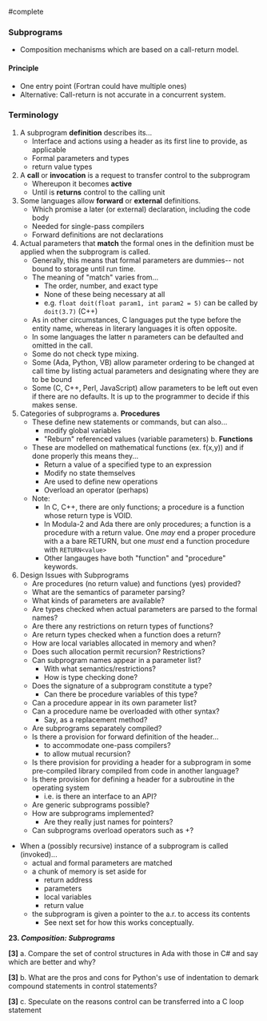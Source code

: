 #complete
### Subprograms
- Composition mechanisms which are based on a call-return model.
#### Principle
- One entry point (Fortran could have multiple ones)
- Alternative: Call-return is not accurate in a concurrent system.
### Terminology
1. A subprogram **definition** describes its...
	- Interface and actions using a header as its first line to provide, as applicable
	- Formal parameters and types
	- return value types
2. A **call** or **invocation** is a request to transfer control to the subprogram
	- Whereupon it becomes **active**
	- Until is **returns** control to the calling unit
3. Some languages allow **forward** or **external** definitions.
	- Which promise a later (or external) declaration, including the code body
	- Needed for single-pass compilers
	- Forward definitions are not declarations
4. Actual parameters that **match** the formal ones in the definition must be applied when the subprogram is called.
	- Generally, this means that formal parameters are dummies-- not bound to storage until run time.
	- The meaning of "match" varies from...
		- The order, number, and exact type
		- None of these being necessary at all
		- e.g. `float doit(float param1, int param2 = 5)` can be called by `doit(3.7)` (C++)
	- As in other circumstances, C languages put the type before the entity name, whereas in literary languages it is often opposite.
	- In some languages the latter n parameters can be defaulted and omitted in the call.
	- Some do not check type mixing.
	- Some (Ada, Python, VB) allow parameter ordering to be changed at call time by listing actual parameters and designating where they are to be bound
	- Some (C, C++, Perl, JavaScript) allow parameters to be left out even if there are no defaults. It is up to the programmer to decide if this makes sense.
5. Categories of subprograms
	a. **Procedures**
	- These define new statements or commands, but can also...
		- modify global variables
		- "Reburn" referenced values (variable parameters)
	b. **Functions**
	- These are modelled on mathematical functions (ex. f(x,y)) and if done properly this means they...
		- Return a value of a specified type to an expression
		- Modify no state themselves
		- Are used to define new operations
		- Overload an operator (perhaps)
	- Note:
		- In C, C++, there are only functions; a procedure is a function whose return type is VOID.
		- In Modula-2 and Ada there are only procedures; a function is a procedure with a return value. One *may* end a proper procedure with a a bare RETURN, but one *must* end a function procedure with `RETURN<value>`
		- Other langauges have both "function" and "procedure" keywords.
6. Design Issues with Subprograms
	- Are procedures (no return value) and functions (yes) provided?
	- What are the semantics of parameter parsing?
	- What kinds of parameters are available?
	- Are types checked when actual parameters are parsed to the formal names?
	- Are there any restrictions on return types of functions?
	- Are return types checked when a function does a return?
	- How are local variables allocated in memory and when?
	- Does such allocation permit recursion? Restrictions?
	- Can subprogram names appear in a parameter list?
		- With what semantics/restrictions?
		- How is type checking done?
	- Does the signature of a subprogram constitute a type?
		- Can there be procedure variables of this type?
	- Can a procedure appear in its own parameter list?
	- Can a procedure name be overloaded with other syntax?
		- Say, as a replacement method?
	- Are subprograms separately compiled?
	- Is there a provision for forward definition of the header...
		- to accommodate one-pass compilers?
		- to allow mutual recursion?
	- Is there provision for providing a header for a subprogram in some pre-compiled library compiled from code in another language?
	- Is there provision for defining a header for a subroutine in the operating system
		- i.e. is there an interface to an API?
	- Are generic subprograms possible?
	- How are subprograms implemented?
		- Are they really just names for pointers?
	- Can subprograms overload operators such as +?
- When a (possibly recursive) instance of a subprogram is called (invoked)...
	- actual and formal parameters are matched
	- a chunk of memory is set aside for
		- return address
		- parameters
		- local variables
		- return value
	- the subprogram is given a pointer to the a.r. to access its contents
		- See next set for how this works conceptually.


**23. _Composition: Subprograms_**

**[3]** a. Compare the set of control structures in Ada with those in C# and say which are better and why?

**[3]** b. What are the pros and cons for Python's use of indentation to demark compound statements in control statements? 

**[3]** c. Speculate on the reasons control can be transferred into a C loop statement